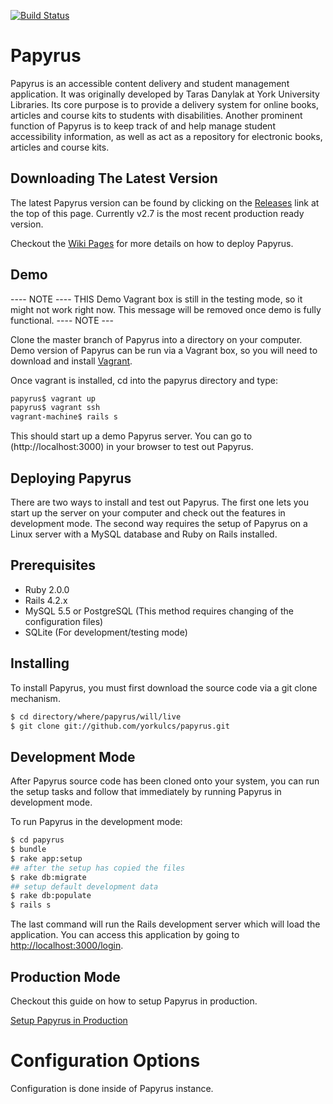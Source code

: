 [![Build Status](https://travis-ci.org/yorkulcs/papyrus.svg?branch=master)](https://travis-ci.org/yorkulcs/papyrus)

Papyrus
========================================================================

Papyrus is an accessible content delivery and student management application. It was originally developed by Taras Danylak at York University Libraries. Its core purpose is to provide a delivery system for online books, articles and course kits to students with disabilities. Another prominent function of Papyrus is to keep track of and help manage student accessibility information, as well as act as a repository for electronic books, articles and course kits.

Downloading The Latest Version
------------------------------

The latest Papyrus version can be found by clicking on the [Releases](https://github.com/yorkulcs/papyrus/releases) link at the top of this page. Currently v2.7 is the most recent production ready version.

Checkout the [Wiki Pages](https://github.com/yorkulcs/papyrus/wiki) for more details on how to deploy Papyrus.

Demo
----

---- NOTE ----
THIS Demo Vagrant box is still in the testing mode, so it might not work right now. This message will be removed once demo is fully functional. 
---- NOTE ---


Clone the master branch of Papyrus into a directory on your computer. Demo version of Papyrus can be run via a Vagrant box, so you will need to download and install [Vagrant](https://www.vagrantup.com).

Once vagrant is installed, cd into the papyrus directory and type:

```sh
papyrus$ vagrant up
papyrus$ vagrant ssh
vagrant-machine$ rails s
```

This should start up a demo Papyrus server. You can go to (http://localhost:3000) in your browser to test out Papyrus. 



Deploying Papyrus
------------------

There are two ways to install and test out Papyrus. The first one lets you start up the server on your computer and check out the features in development mode. The second way requires the setup of Papyrus on a Linux server with a MySQL database and Ruby on Rails installed.

Prerequisites
-------------

- Ruby 2.0.0
- Rails 4.2.x
- MySQL 5.5 or PostgreSQL (This method requires changing of the configuration files)
- SQLite (For development/testing mode)

Installing
----------

To install Papyrus, you must first download the source code via a git clone mechanism.

```sh
$ cd directory/where/papyrus/will/live
$ git clone git://github.com/yorkulcs/papyrus.git
```

Development Mode
----------------

After Papyrus source code has been cloned onto your system, you can run the setup tasks and follow that immediately by running Papyrus in development mode.

To run Papyrus in the development mode:

```sh
$ cd papyrus
$ bundle
$ rake app:setup
## after the setup has copied the files
$ rake db:migrate
## setup default development data
$ rake db:populate
$ rails s
```

The last command will run the Rails development server which will load the application.
You can access this application by going to [http://localhost:3000/login](http://localhost:3000/login).


Production Mode
---------------

Checkout this guide on how to setup Papyrus in production.

[Setup Papyrus in Production](https://github.com/yorkulcs/papyrus/wiki/Setup-Papyrus-in-Production)

Configuration Options
=====================

Configuration is done inside of Papyrus instance. 
